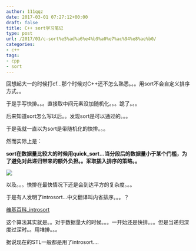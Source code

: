 ```yaml
---
author: 111qqz
date: 2017-03-01 07:27:12+00:00
draft: false
title: C++ sort学习笔记
type: post
url: /2017/03/c-sort%e5%ad%a6%e4%b9%a0%e7%ac%94%e8%ae%b0/
categories:
- c++
tags:
- cpp
- sort
---
```


回想起大一的时候打cf...那个时候对C++还不怎么熟悉。。。用sort不会自定义排序方式。。

于是手写快排。。。直接取中间元素没加随机化。。。跪了。。。

后来知道sort怎么写以后。。发现sort是可以通过的。。。

于是我就一直以为sort是带随机化的快排。。。

然而实际上是：

**sort在数据量比较大的时候用quick_sort...当分段后的数据量小于某个门槛，为了避免对此递归带来的额外负担。。采取插入排序的策略。。**

[![](https://111qqz.com/wordpress/wp-content/uploads/2017/03/Workspace-1_015.png)
](https://111qqz.com/wordpress/wp-content/uploads/2017/03/Workspace-1_015.png)

以及。。。快排在最快情况下还是会到达平方的复杂度。。。

于是有人发明了introsort...中文翻译叫内省排序。。。？

[维基百科_introsort](https://zh.wikipedia.org/wiki/%E5%86%85%E7%9C%81%E6%8E%92%E5%BA%8F)

这个算法其实就是。。对于数据量大的时候。。。一开始还是快排。。。但是当递归深度过深时。。用堆排。。。

据说现在的STL一般都是用了introsort....


